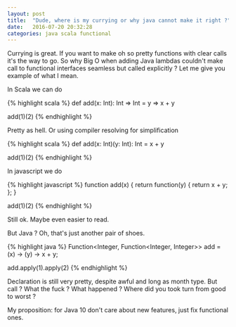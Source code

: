 ```yaml
---
layout: post
title:  "Dude, where is my currying or why java cannot make it right ?"
date:   2016-07-20 20:32:28
categories: java scala functional
---
```


Currying is great. If you want to make oh so pretty functions with clear calls it's the way to go. So why Big O when adding Java lambdas couldn't make call to functional interfaces seamless but called explicitly ? Let me give you example of what I mean.

In Scala we can do 

{% highlight scala %}
def add(x: Int): Int => Int = y => x + y

add(1)(2)
{% endhighlight %}

Pretty as hell.
Or using compiler resolving for simplification

{% highlight scala %}
def add(x: Int)(y: Int): Int = x + y

add(1)(2)
{% endhighlight %}

In javascript we do

{% highlight javascript %}
function add(x) {
    return function(y) {
        return x + y;
    };
}

add(1)(2)
{% endhighlight %}

Still ok. Maybe even easier to read.

But Java ? Oh, that's just another pair of shoes.

{% highlight java %}
Function<Integer, Function<Integer, Integer>> add = (x) -> (y) -> x + y;

add.apply(1).apply(2)
{% endhighlight %}

Declaration is still very pretty, despite awful and long as month type. But call ? What the fuck ? What happened ? Where did you took turn from good to worst ?

My proposition: for Java 10 don't care about new features, just fix functional ones.

